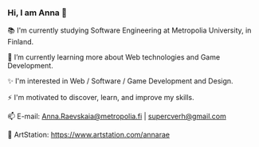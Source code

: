 ### Hi, I am Anna 👋

📚 I'm currently studying Software Engineering at Metropolia University, in Finland.

🌱 I’m currently learning more about Web technologies and Game Development.

✨ I'm interested in Web / Software / Game Development and Design. 

⚡ I'm motivated to discover, learn, and improve my skills.

📫 E-mail: Anna.Raevskaia@metropolia.fi | supercverh@gmail.com

🎨 ArtStation: https://www.artstation.com/annarae

<!--
**DerLindenhonig/DerLindenhonig** is a ✨ _special_ ✨ repository because its `README.md` (this file) appears on your GitHub profile.

Here are some ideas to get you started:

- 🔭 I’m currently working on ...
- 🌱 I’m currently learning 
- 👯 I’m looking to collaborate on ...
- 🤔 I’m looking for help with ...
- 💬 Ask me about ...
- 📫 How to reach me: supercverh@gmail.com
- 😄 Pronouns: ...
- ⚡ Fun fact: ...
-->
